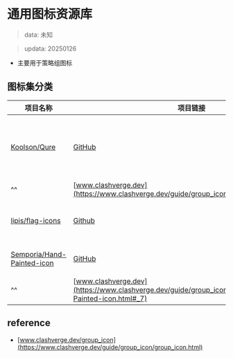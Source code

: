 # 通用图标资源库
> data: 未知

> updata: 20250126
- 主要用于策略组图标

## 图标集分类

| 项目名称                                                                        | 项目链接                                                                                                  | 介绍          |
| --------------------------------------------------------------------------- | ----------------------------------------------------------------------------------------------------- | ----------- |
| [Koolson/Qure](https://github.com/Koolson/Qure)                             | [GitHub](https://github.com/Koolson/Qure)                                                             | 彩色、亮色、暗色图标  |
| ^^                                                                          | [www.clashverge.dev](https://www.clashverge.dev/guide/group_icon/icon_sets/Qure.html#_1)              |             |
| [lipis/flag-icons](https://github.com/lipis/flag-icons)                     | [Github](https://github.com/lipis/flag-icons)                                                         | 标准 3:2 国旗图标 |
| [Semporia/Hand-Painted-icon](https://github.com/Semporia/Hand-Painted-icon) | [GitHub](https://github.com/Semporia/Hand-Painted-icon)                                               | 手绘彩色图标      |
| ^^                                                                          | [www.clashverge.dev](https://www.clashverge.dev/guide/group_icon/icon_sets/Hand-Painted-icon.html#_7) |             |

## reference
- [www.clashverge.dev/group_icon](https://www.clashverge.dev/guide/group_icon/group_icon.html)